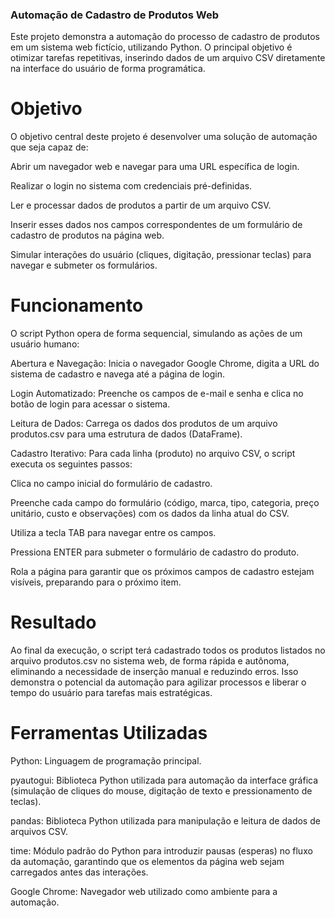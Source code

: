  ### Automação de Cadastro de Produtos Web
Este projeto demonstra a automação do processo de cadastro de produtos em um sistema web fictício, utilizando Python. O principal objetivo é otimizar tarefas repetitivas, inserindo dados de um arquivo CSV diretamente na interface do usuário de forma programática.

  # Objetivo
O objetivo central deste projeto é desenvolver uma solução de automação que seja capaz de:

Abrir um navegador web e navegar para uma URL específica de login.

Realizar o login no sistema com credenciais pré-definidas.

Ler e processar dados de produtos a partir de um arquivo CSV.

Inserir esses dados nos campos correspondentes de um formulário de cadastro de produtos na página web.

Simular interações do usuário (cliques, digitação, pressionar teclas) para navegar e submeter os formulários.

  # Funcionamento
O script Python opera de forma sequencial, simulando as ações de um usuário humano:

Abertura e Navegação: Inicia o navegador Google Chrome, digita a URL do sistema de cadastro e navega até a página de login.

Login Automatizado: Preenche os campos de e-mail e senha e clica no botão de login para acessar o sistema.

Leitura de Dados: Carrega os dados dos produtos de um arquivo produtos.csv para uma estrutura de dados (DataFrame).

Cadastro Iterativo: Para cada linha (produto) no arquivo CSV, o script executa os seguintes passos:

Clica no campo inicial do formulário de cadastro.

Preenche cada campo do formulário (código, marca, tipo, categoria, preço unitário, custo e observações) com os dados da linha atual do CSV.

Utiliza a tecla TAB para navegar entre os campos.

Pressiona ENTER para submeter o formulário de cadastro do produto.

Rola a página para garantir que os próximos campos de cadastro estejam visíveis, preparando para o próximo item.

  # Resultado
Ao final da execução, o script terá cadastrado todos os produtos listados no arquivo produtos.csv no sistema web, de forma rápida e autônoma, eliminando a necessidade de inserção manual e reduzindo erros. Isso demonstra o potencial da automação para agilizar processos e liberar o tempo do usuário para tarefas mais estratégicas.

 # Ferramentas Utilizadas
Python: Linguagem de programação principal.

pyautogui: Biblioteca Python utilizada para automação da interface gráfica (simulação de cliques do mouse, digitação de texto e pressionamento de teclas).

pandas: Biblioteca Python utilizada para manipulação e leitura de dados de arquivos CSV.

time: Módulo padrão do Python para introduzir pausas (esperas) no fluxo da automação, garantindo que os elementos da página web sejam carregados antes das interações.

Google Chrome: Navegador web utilizado como ambiente para a automação.
